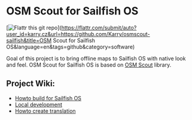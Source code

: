 # OSM Scout for Sailfish OS

[![Flattr this git repo](http://api.flattr.com/button/flattr-badge-large.png)](https://flattr.com/submit/auto?user_id=karry.cz&url=https://github.com/Karry/osmscout-sailfish&title=OSM Scout for Sailfish OS&language=en&tags=github&category=software)

Goal of this project is to bring offline maps to Sailfish OS with native look and feel.
OSM Scout for Sailfish OS is based on [OSM Scout](http://libosmscout.sourceforge.net/) 
library.

## Project Wiki:

 - [Howto build for Sailfish OS](https://github.com/Karry/osmscout-sailfish/wiki/Howto-build-for-Sailfish-OS)
 - [Local development](https://github.com/Karry/osmscout-sailfish/wiki/Local-development)
 - [Howto create translation](https://github.com/Karry/osmscout-sailfish/wiki/Howto-create-translation)
